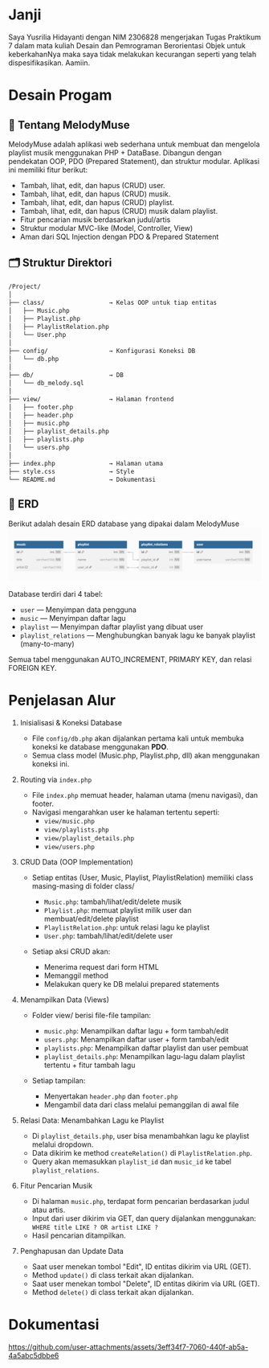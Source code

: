 # Janji 
Saya Yusrilia Hidayanti dengan NIM 2306828 mengerjakan Tugas Praktikum 7 dalam mata kuliah Desain dan Pemrograman Berorientasi Objek untuk keberkahanNya maka saya tidak melakukan kecurangan seperti yang telah dispesifikasikan. Aamiin.

# Desain Progam

## 🎵 Tentang MelodyMuse
MelodyMuse adalah aplikasi web sederhana untuk membuat dan mengelola playlist musik menggunakan PHP + DataBase. Dibangun dengan pendekatan OOP, PDO (Prepared Statement), dan struktur modular. Aplikasi ini memiliki fitur berikut:
- Tambah, lihat, edit, dan hapus (CRUD) user.
- Tambah, lihat, edit, dan hapus (CRUD) musik.
- Tambah, lihat, edit, dan hapus (CRUD) playlist.
- Tambah, lihat, edit, dan hapus (CRUD) musik dalam playlist.
- Fitur pencarian musik berdasarkan judul/artis
- Struktur modular MVC-like (Model, Controller, View)
- Aman dari SQL Injection dengan PDO & Prepared Statement

## 🗂 Struktur Direktori
```
/Project/
│
├── class/                  → Kelas OOP untuk tiap entitas
│   ├── Music.php
│   ├── Playlist.php
│   ├── PlaylistRelation.php
│   └── User.php
│
├── config/                 → Konfigurasi Koneksi DB
│   └── db.php             
│
├── db/                     → DB
│   └── db_melody.sql      
│
├── view/                   → Halaman frontend
│   ├── footer.php
│   ├── header.php
│   ├── music.php
│   ├── playlist_details.php
│   ├── playlists.php
│   └── users.php
│
├── index.php               → Halaman utama 
├── style.css               → Style
└── README.md               → Dokumentasi 

```


## 🧩 ERD
Berikut adalah desain ERD database yang dipakai dalam MelodyMuse
![ERD](ERD.png)

Database terdiri dari 4 tabel:

- `user` — Menyimpan data pengguna
- `music` — Menyimpan daftar lagu
- `playlist` — Menyimpan daftar playlist yang dibuat user
- `playlist_relations` — Menghubungkan banyak lagu ke banyak playlist (many-to-many)

Semua tabel menggunakan AUTO_INCREMENT, PRIMARY KEY, dan relasi FOREIGN KEY.


# Penjelasan Alur
1. Inisialisasi & Koneksi Database
    - File `config/db.php` akan dijalankan pertama kali untuk membuka koneksi ke database menggunakan **PDO**.
    - Semua class model (Music.php, Playlist.php, dll) akan menggunakan koneksi ini.

2. Routing via `index.php`
    - File `index.php` memuat header, halaman utama (menu navigasi), dan footer.
    - Navigasi mengarahkan user ke halaman tertentu seperti:
        - `view/music.php`
        - `view/playlists.php`
        - `view/playlist_details.php`
        - `view/users.php`

3. CRUD Data (OOP Implementation)
    - Setiap entitas (User, Music, Playlist, PlaylistRelation) memiliki class masing-masing di folder class/
        - `Music.php`: tambah/lihat/edit/delete musik
        - `Playlist.php`: memuat playlist milik user dan membuat/edit/delete playlist
        - `PlaylistRelation.php`: untuk relasi lagu ke playlist
        - `User.php`: tambah/lihat/edit/delete user

    - Setiap aksi CRUD akan:
        - Menerima request dari form HTML
        - Memanggil method
        - Melakukan query ke DB melalui prepared statements

4. Menampilkan Data (Views)
    - Folder view/ berisi file-file tampilan:
        - `music.php`: Menampilkan daftar lagu + form tambah/edit
        - `users.php`: Menampilkan daftar user + form tambah/edit
        - `playlists.php`: Menampilkan daftar playlist dan user pembuat
        - `playlist_details.php`: Menampilkan lagu-lagu dalam playlist tertentu + fitur tambah lagu

    - Setiap tampilan:
        - Menyertakan `header.php` dan `footer.php`
        - Mengambil data dari class melalui pemanggilan di awal file

5. Relasi Data: Menambahkan Lagu ke Playlist
    - Di `playlist_details.php`, user bisa menambahkan lagu ke playlist melalui dropdown.
    - Data dikirim ke method `createRelation()` di `PlaylistRelation.php`.
    - Query akan memasukkan `playlist_id` dan `music_id` ke tabel `playlist_relations`.

6. Fitur Pencarian Musik
    - Di halaman `music.php`, terdapat form pencarian berdasarkan judul atau artis.
    - Input dari user dikirim via GET, dan query dijalankan menggunakan:
`WHERE title LIKE ? OR artist LIKE ?`
   - Hasil pencarian ditampilkan.

7. Penghapusan dan Update Data
    - Saat user menekan tombol "Edit", ID entitas dikirim via URL (GET).
    - Method `update()` di class terkait akan dijalankan.
    - Saat user menekan tombol "Delete", ID entitas dikirim via URL (GET).
    - Method `delete()` di class terkait akan dijalankan.


# Dokumentasi

https://github.com/user-attachments/assets/3eff34f7-7060-440f-ab5a-4a5abc5dbbe6

